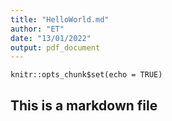 ```yaml
---
title: "HelloWorld.md"
author: "ET"
date: "13/01/2022"
output: pdf_document
---
```


```{r setup, include=FALSE}
knitr::opts_chunk$set(echo = TRUE)
```

## This is a markdown file
